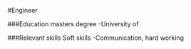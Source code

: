 #Engineer

###Education
masters degree
-University of

###Relevant skills
Soft skills
-Communication, hard working


